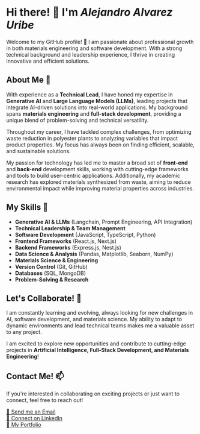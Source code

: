 # Hi there! 👋 I'm ***Alejandro Alvarez Uribe***

Welcome to my GitHub profile! 🚀 I am passionate about professional growth in both materials engineering and software development. With a strong technical background and leadership experience, I thrive in creating innovative and efficient solutions.

## About Me 💼

With experience as a **Technical Lead**, I have honed my expertise in **Generative AI** and **Large Language Models (LLMs)**, leading projects that integrate AI-driven solutions into real-world applications. My background spans **materials engineering** and **full-stack development**, providing a unique blend of problem-solving and technical versatility.

Throughout my career, I have tackled complex challenges, from optimizing waste reduction in polyester plants to analyzing variables that impact product properties. My focus has always been on finding efficient, scalable, and sustainable solutions.

My passion for technology has led me to master a broad set of **front-end** and **back-end** development skills, working with cutting-edge frameworks and tools to build user-centric applications. Additionally, my academic research has explored materials synthesized from waste, aiming to reduce environmental impact while improving material properties across industries.

## My Skills 🔧

- **Generative AI & LLMs** (Langchain, Prompt Engineering, API Integration)
- **Technical Leadership & Team Management**
- **Software Development** (JavaScript, TypeScript, Python)
- **Frontend Frameworks** (React.js, Next.js)
- **Backend Frameworks** (Express.js, Nest.js)
- **Data Science & Analysis** (Pandas, Matplotlib, Seaborn, NumPy)
- **Materials Science & Engineering**
- **Version Control** (Git, GitHub)
- **Databases** (SQL, MongoDB)
- **Problem-Solving & Research**

## Let's Collaborate! 🤝

I am constantly learning and evolving, always looking for new challenges in AI, software development, and materials science. My ability to adapt to dynamic environments and lead technical teams makes me a valuable asset to any project.

I am excited to explore new opportunities and contribute to cutting-edge projects in **Artificial Intelligence, Full-Stack Development, and Materials Engineering**!

## Contact Me! 📫

If you're interested in collaborating on exciting projects or just want to connect, feel free to reach out!

[📧 Send me an Email](mailto:alejandro.auribe1@gmail.com)  
[🛜 Connect on LinkedIn](https://www.linkedin.com/in/alejou343/)  
[💼 My Portfolio](https://portfolio-six-pi-32.vercel.app/)
